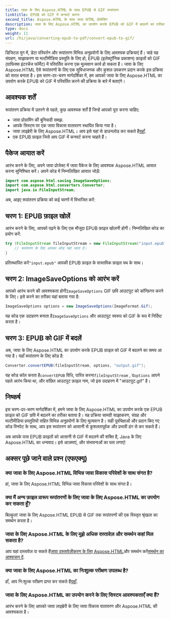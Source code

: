 ```yaml
---
title: जावा के लिए Aspose.HTML के साथ EPUB से GIF रूपांतरण
linktitle: EPUB को GIF में कनवर्ट करना
second_title: Aspose.HTML के साथ जावा HTML प्रोसेसिंग
description: जावा के लिए Aspose.HTML का उपयोग करके EPUB को GIF में बदलने का तरीका जानें। आपकी सभी मल्टीमीडिया आवश्यकताओं के लिए आसान और कुशल रूपांतरण प्रक्रिया।
type: docs
weight: 11
url: /hi/java/converting-epub-to-pdf/convert-epub-to-gif/
---
```


डिजिटल युग में, डेटा परिवर्तन और रूपांतरण विभिन्न अनुप्रयोगों के लिए आवश्यक प्रक्रियाएं हैं। चाहे यह संग्रहण, साझाकरण या मल्टीमीडिया प्रस्तुति के लिए हो, EPUB (इलेक्ट्रॉनिक प्रकाशन) फ़ाइलों को GIF (ग्राफिक्स इंटरचेंज फॉर्मेट) में परिवर्तित करना एक मूल्यवान कार्य हो सकता है। जावा के लिए Aspose.HTML ऐसे रूपांतरणों के लिए एक सुविधाजनक और कुशल उपकरण प्रदान करके इस प्रक्रिया को सरल बनाता है। इस चरण-दर-चरण मार्गदर्शिका में, हम आपको जावा के लिए Aspose.HTML का उपयोग करके EPUB को GIF में परिवर्तित करने की प्रक्रिया के बारे में बताएंगे।

## आवश्यक शर्तें

रूपांतरण प्रक्रिया में उतरने से पहले, कुछ आवश्यक शर्तें हैं जिन्हें आपको पूरा करना चाहिए:

- जावा प्रोग्रामिंग की बुनियादी समझ.
- आपके सिस्टम पर एक जावा विकास वातावरण स्थापित किया गया है।
-  जावा लाइब्रेरी के लिए Aspose.HTML। आप इसे यहां से डाउनलोड कर सकते हैं[यहाँ](https://releases.aspose.com/html/java/).
- एक EPUB फ़ाइल जिसे आप GIF में कनवर्ट करना चाहते हैं।

## पैकेज आयात करें

आरंभ करने के लिए, अपने जावा प्रोजेक्ट में जावा पैकेज के लिए आवश्यक Aspose.HTML आयात करना सुनिश्चित करें। अपने कोड में निम्नलिखित आयात जोड़ें:

```java
import com.aspose.html.saving.ImageSaveOptions;
import com.aspose.html.converters.Converter;
import java.io.FileInputStream;
```

अब, आइए रूपांतरण प्रक्रिया को कई चरणों में विभाजित करें:

## चरण 1: EPUB फ़ाइल खोलें

आरंभ करने के लिए, आपको पढ़ने के लिए एक मौजूदा EPUB फ़ाइल खोलनी होगी। निम्नलिखित कोड का प्रयोग करें:

```java
try (FileInputStream fileInputStream = new FileInputStream("input.epub")) {
    // रूपांतरण के लिए आपका कोड यहां जाता है।
}
```

 प्रतिस्थापित करें`"input.epub"` आपकी EPUB फ़ाइल के वास्तविक फ़ाइल पथ के साथ।

## चरण 2: ImageSaveOptions को आरंभ करें

 आपको आरंभ करने की आवश्यकता होगी`ImageSaveOptions` GIF छवि आउटपुट को कॉन्फ़िगर करने के लिए। इसे करने का तरीका यहां बताया गया है:

```java
ImageSaveOptions options = new ImageSaveOptions(ImageFormat.Gif);
```

 यह कोड एक उदाहरण बनाता है`ImageSaveOptions` और आउटपुट स्वरूप को GIF के रूप में निर्दिष्ट करता है।

## चरण 3: EPUB को GIF में बदलें

अब, जावा के लिए Aspose.HTML का उपयोग करके EPUB फ़ाइल को GIF में बदलने का समय आ गया है। यहाँ रूपांतरण के लिए कोड है:

```java
Converter.convertEPUB(fileInputStream, options, "output.gif");
```

 यह कोड कॉल करता है`convertEPUB` विधि, पारित करना`fileInputStream` , द`options` आपने पहले आरंभ किया था, और वांछित आउटपुट फ़ाइल नाम, जो इस उदाहरण में "आउटपुट.gif" है। 

## निष्कर्ष

इस चरण-दर-चरण मार्गदर्शिका में, हमने जावा के लिए Aspose.HTML का उपयोग करके एक EPUB फ़ाइल को GIF छवि में बदलने का तरीका बताया है। यह प्रक्रिया सामग्री साझाकरण, संग्रह और मल्टीमीडिया प्रस्तुतियों सहित विभिन्न अनुप्रयोगों के लिए मूल्यवान है। सही पूर्वापेक्षाओं और प्रदान किए गए कोड स्निपेट के साथ, आप इस रूपांतरण को आसानी से कुशलतापूर्वक और प्रभावी ढंग से कर सकते हैं।

अब आपके पास EPUB फ़ाइलों को आसानी से GIF में बदलने की शक्ति है, Java के लिए Aspose.HTML का धन्यवाद। इसे आज़माएं, और संभावनाओं का पता लगाएं!

## अक्सर पूछे जाने वाले प्रश्न (एफएक्यू)

### क्या जावा के लिए Aspose.HTML विभिन्न जावा विकास परिवेशों के साथ संगत है?
हां, जावा के लिए Aspose.HTML विभिन्न जावा विकास परिवेशों के साथ संगत है।

### क्या मैं अन्य फ़ाइल प्रारूप रूपांतरणों के लिए जावा के लिए Aspose.HTML का उपयोग कर सकता हूँ?
बिल्कुल! जावा के लिए Aspose.HTML EPUB से GIF तक रूपांतरणों की एक विस्तृत श्रृंखला का समर्थन करता है।

### जावा के लिए Aspose.HTML के लिए मुझे अधिक दस्तावेज़ और समर्थन कहां मिल सकता है?
 आप यहां दस्तावेज़ पा सकते हैं[जावा दस्तावेज़ीकरण के लिए Aspose.HTML](https://reference.aspose.com/html/java/)और समर्थन करें[समर्थन का आश्वासन दें](https://forum.aspose.com/).

### क्या जावा के लिए Aspose.HTML का निःशुल्क परीक्षण उपलब्ध है?
 हाँ, आप नि:शुल्क परीक्षण प्राप्त कर सकते हैं[यहाँ](https://releases.aspose.com/).

### जावा के लिए Aspose.HTML का उपयोग करने के लिए सिस्टम आवश्यकताएँ क्या हैं?
आरंभ करने के लिए आपको जावा लाइब्रेरी के लिए जावा विकास वातावरण और Aspose.HTML की आवश्यकता है।